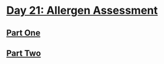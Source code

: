 # [Day 21: Allergen Assessment](https://adventofcode.com/2020/day/21)

## [Part One](https://adventofcode.com/2020/day/21#part1)

## [Part Two](https://adventofcode.com/2020/day/21#part2)
